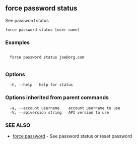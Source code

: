 ## force password status

See password status

```
force password status [user name]
```

### Examples

```

  force password status joe@org.com


```

### Options

```
  -h, --help   help for status
```

### Options inherited from parent commands

```
  -a, --account username    account username to use
  -V, --apiversion string   API version to use
```

### SEE ALSO

* [force password](force_password.md)	 - See password status or reset password

